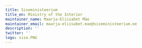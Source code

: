 ```yaml
---
title: Siseministeerium
title_en: Ministry of the Interior
maintainer_name: Maarja-Eliisabet Mäe
maintainer_email: maarja-eliisabet.mae@siseministeerium.ee
description: ''
twitter: ''
logo: sise.PNG
---
```


